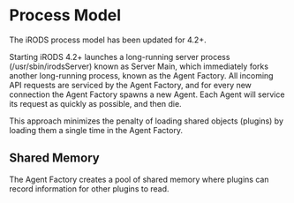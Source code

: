 # Process Model

The iRODS process model has been updated for 4.2+.

Starting iRODS 4.2+ launches a long-running server process (/usr/sbin/irodsServer) known as Server Main, which immediately forks another long-running process, known as the Agent Factory.  All incoming API requests are serviced by the Agent Factory, and for every new connection the Agent Factory spawns a new Agent.  Each Agent will service its request as quickly as possible, and then die.

This approach minimizes the penalty of loading shared objects (plugins) by loading them a single time in the Agent Factory.

## Shared Memory

The Agent Factory creates a pool of shared memory where plugins can record information for other plugins to read.
